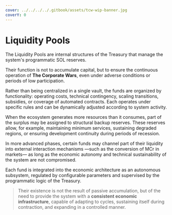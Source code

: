 ```yaml
---
cover: ../../../../.gitbook/assets/tcw-wip-banner.jpg
coverY: 0
---
```


# Liquidity Pools

The Liquidity Pools are internal structures of the Treasury that manage the system's programmatic SOL reserves.

Their function is not to accumulate capital, but to ensure the continuous operation of **The Corporate Wars**, even under adverse conditions or periods of low participation.

Rather than being centralized in a single vault, the funds are organized by functionality: operating costs, technical contingency, scaling transitions, subsidies, or coverage of automated contracts. Each operates under specific rules and can be dynamically adjusted according to system activity.

When the ecosystem generates more resources than it consumes, part of the surplus may be assigned to structural backup reserves. These reserves allow, for example, maintaining minimum services, sustaining degraded regions, or ensuring development continuity during periods of recession.

In more advanced phases, certain funds may channel part of their liquidity into external interaction mechanisms —such as the conversion of MCr in markets— as long as the economic autonomy and technical sustainability of the system are not compromised.

Each fund is integrated into the economic architecture as an autonomous subsystem, regulated by configurable parameters and supervised by the programmatic logic of the Treasury.

> Their existence is not the result of passive accumulation, but of the need to provide the system with a **consistent economic infrastructure**, capable of adapting to cycles, sustaining itself during contraction, and expanding in a controlled manner.
